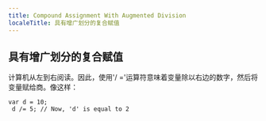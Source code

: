 ```yaml
---
title: Compound Assignment With Augmented Division
localeTitle: 具有增广划分的复合赋值
---
```

## 具有增广划分的复合赋值

计算机从左到右阅读。因此，使用'/ ='运算符意味着变量除以右边的数字，然后将变量赋给商。像这样：
```
var d = 10; 
 d /= 5; // Now, 'd' is equal to 2 

```